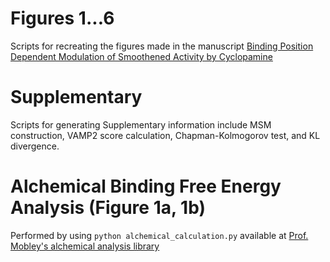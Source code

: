 # Figures 1...6
Scripts for recreating the figures made in the manuscript [Binding Position Dependent Modulation of Smoothened Activity by Cyclopamine](https://www.biorxiv.org/content/10.1101/2024.02.08.579369v1)

# Supplementary
Scripts for generating Supplementary information include MSM construction, VAMP2 score calculation, Chapman-Kolmogorov test, and KL divergence.

# Alchemical Binding Free Energy Analysis (Figure 1a, 1b)
Performed by using `python alchemical_calculation.py` available at [Prof. Mobley's alchemical analysis library](https://github.com/MobleyLab/alchemical-analysis)
